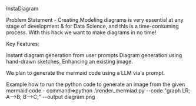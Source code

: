 InstaDiagram 

Problem Statement - Creating Modeling diagrams is very essential at any stage of development & for Data Science, and this is a time-consuming process. With this hack we want to make diagrams in no time!

Key Features:

Instant diagram generation from user prompts
Diagram generation using hand-drawn sketches.
Enhancing an existing image.

We plan to generate the mermaid code using a LLM via a prompt.

Example how to run the python code to generate an image from the given mermaid code - 
command=>python .\render_mermiad.py --code "graph LR; A-->B; B-->C;" --output diagram.png
